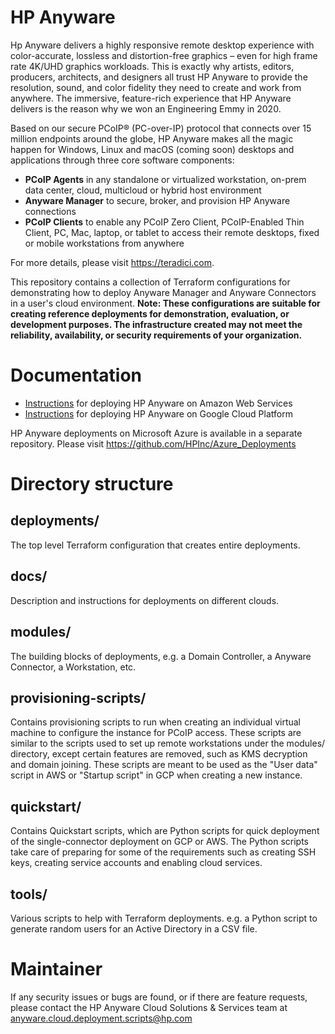 # HP Anyware

Hp Anyware delivers a highly responsive remote desktop experience with color-accurate, lossless and distortion-free graphics – even for high frame rate 4K/UHD graphics workloads. This is exactly why artists, editors, producers, architects, and designers all trust HP Anyware to provide the resolution, sound, and color fidelity they need to create and work from anywhere. The immersive, feature-rich experience that HP Anyware delivers is the reason why we won an Engineering Emmy in 2020.

Based on our secure PCoIP® (PC-over-IP) protocol that connects over 15 million endpoints around the globe, HP Anyware makes all the magic happen for Windows, Linux and macOS (coming soon) desktops and applications through three core software components:

- **PCoIP Agents** in any standalone or virtualized workstation, on-prem data center, cloud, multicloud or hybrid host environment
- **Anyware Manager** to secure, broker, and provision HP Anyware connections
- **PCoIP Clients** to enable any PCoIP Zero Client, PCoIP-Enabled Thin Client, PC, Mac, laptop, or tablet to access their remote desktops, fixed or mobile workstations from anywhere

For more details, please visit https://teradici.com.

This repository contains a collection of Terraform configurations for demonstrating how to deploy Anyware Manager and Anyware Connectors in a user's cloud environment. __Note: These configurations are suitable for creating reference deployments for demonstration, evaluation, or development purposes. The infrastructure created may not meet the reliability, availability, or security requirements of your organization.__

# Documentation
- [Instructions](docs/aws/README.md) for deploying HP Anyware on Amazon Web Services
- [Instructions](docs/gcp/README.md) for deploying HP Anyware on Google Cloud Platform

HP Anyware deployments on Microsoft Azure is available in a separate repository. Please visit https://github.com/HPInc/Azure_Deployments

# Directory structure
## deployments/
The top level Terraform configuration that creates entire deployments.

## docs/
Description and instructions for deployments on different clouds.

## modules/
The building blocks of deployments, e.g. a Domain Controller, a Anyware Connector, a Workstation, etc.

## provisioning-scripts/
Contains provisioning scripts to run when creating an individual virtual machine to configure the instance for PCoIP access. These scripts are similar to the scripts used to set up remote workstations under the modules/ directory, except certain features are removed, such as KMS decryption and domain joining. These scripts are meant to be used as the "User data" script in AWS or "Startup script" in GCP when creating a new instance.

## quickstart/
Contains Quickstart scripts, which are Python scripts for quick deployment of the single-connector deployment on GCP or AWS. The Python scripts take care of preparing for some of the requirements such as creating SSH keys, creating service accounts and enabling cloud services.

## tools/
Various scripts to help with Terraform deployments.  e.g. a Python script to generate random users for an Active Directory in a CSV file.

# Maintainer
If any security issues or bugs are found, or if there are feature requests, please contact the HP Anyware Cloud Solutions & Services team at anyware.cloud.deployment.scripts@hp.com
